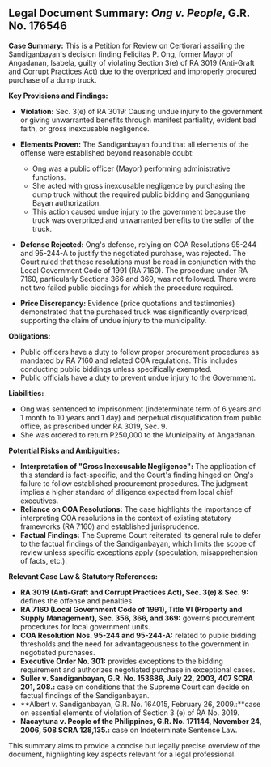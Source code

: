 ## Legal Document Summary: *Ong v. People*, G.R. No. 176546

**Case Summary:** This is a Petition for Review on Certiorari assailing the Sandiganbayan's decision finding Felicitas P. Ong, former Mayor of Angadanan, Isabela, guilty of violating Section 3(e) of RA 3019 (Anti-Graft and Corrupt Practices Act) due to the overpriced and improperly procured purchase of a dump truck.

**Key Provisions and Findings:**

*   **Violation:** Sec. 3(e) of RA 3019: Causing undue injury to the government or giving unwarranted benefits through manifest partiality, evident bad faith, or gross inexcusable negligence.
*   **Elements Proven:** The Sandiganbayan found that all elements of the offense were established beyond reasonable doubt:
    *   Ong was a public officer (Mayor) performing administrative functions.
    *   She acted with gross inexcusable negligence by purchasing the dump truck without the required public bidding and Sangguniang Bayan authorization.
    *   This action caused undue injury to the government because the truck was overpriced and unwarranted benefits to the seller of the truck.

*   **Defense Rejected:** Ong's defense, relying on COA Resolutions 95-244 and 95-244-A to justify the negotiated purchase, was rejected. The Court ruled that these resolutions must be read in conjunction with the Local Government Code of 1991 (RA 7160). The procedure under RA 7160, particularly Sections 366 and 369, was not followed. There were not two failed public biddings for which the procedure required.
*   **Price Discrepancy:** Evidence (price quotations and testimonies) demonstrated that the purchased truck was significantly overpriced, supporting the claim of undue injury to the municipality.

**Obligations:**

*   Public officers have a duty to follow proper procurement procedures as mandated by RA 7160 and related COA regulations. This includes conducting public biddings unless specifically exempted.
*   Public officials have a duty to prevent undue injury to the Government.

**Liabilities:**

*   Ong was sentenced to imprisonment (indeterminate term of 6 years and 1 month to 10 years and 1 day) and perpetual disqualification from public office, as prescribed under RA 3019, Sec. 9.
*   She was ordered to return P250,000 to the Municipality of Angadanan.

**Potential Risks and Ambiguities:**

*   **Interpretation of "Gross Inexcusable Negligence":** The application of this standard is fact-specific, and the Court's finding hinged on Ong's failure to follow established procurement procedures. The judgment implies a higher standard of diligence expected from local chief executives.
*   **Reliance on COA Resolutions:** The case highlights the importance of interpreting COA resolutions in the context of existing statutory frameworks (RA 7160) and established jurisprudence.
*   **Factual Findings:** The Supreme Court reiterated its general rule to defer to the factual findings of the Sandiganbayan, which limits the scope of review unless specific exceptions apply (speculation, misapprehension of facts, etc.).

**Relevant Case Law & Statutory References:**

*   **RA 3019 (Anti-Graft and Corrupt Practices Act), Sec. 3(e) & Sec. 9:** defines the offense and penalties.
*   **RA 7160 (Local Government Code of 1991), Title VI (Property and Supply Management), Sec. 356, 366, and 369:** governs procurement procedures for local government units.
*   **COA Resolution Nos. 95-244 and 95-244-A:** related to public bidding thresholds and the need for advantageousness to the government in negotiated purchases.
*   **Executive Order No. 301:** provides exceptions to the bidding requirement and authorizes negotiated purchase in exceptional cases.
*   **Suller v. Sandiganbayan, G.R. No. 153686, July 22, 2003, 407 SCRA 201, 208.:** case on conditions that the Supreme Court can decide on factual findings of the Sandiganbayan.
*   **Albert v. Sandiganbayan, G.R. No. 164015, February 26, 2009.:**case on essential elements of violation of Section 3 (e) of RA No. 3019.
*   **Nacaytuna v. People of the Philippines, G.R. No. 171144, November 24, 2006, 508 SCRA 128,135.:** case on Indeterminate Sentence Law.

This summary aims to provide a concise but legally precise overview of the document, highlighting key aspects relevant for a legal professional.
